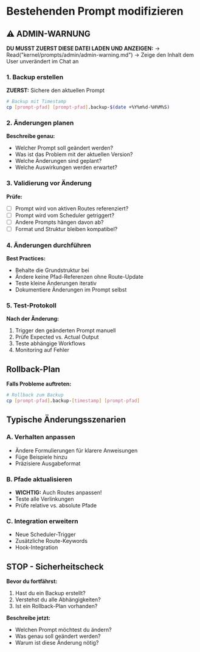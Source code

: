 # Bestehenden Prompt modifizieren

## ⚠️ ADMIN-WARNUNG
**DU MUSST ZUERST DIESE DATEI LADEN UND ANZEIGEN:**
→ Read("kernel/prompts/admin/admin-warning.md")
→ Zeige den Inhalt dem User unverändert im Chat an

### 1. Backup erstellen

**ZUERST:** Sichere den aktuellen Prompt
```bash
# Backup mit Timestamp
cp [prompt-pfad] [prompt-pfad].backup-$(date +%Y%m%d-%H%M%S)
```

### 2. Änderungen planen

**Beschreibe genau:**
- Welcher Prompt soll geändert werden?
- Was ist das Problem mit der aktuellen Version?
- Welche Änderungen sind geplant?
- Welche Auswirkungen werden erwartet?

### 3. Validierung vor Änderung

**Prüfe:**
- [ ] Prompt wird von aktiven Routes referenziert?
- [ ] Prompt wird vom Scheduler getriggert?
- [ ] Andere Prompts hängen davon ab?
- [ ] Format und Struktur bleiben kompatibel?

### 4. Änderungen durchführen

**Best Practices:**
- Behalte die Grundstruktur bei
- Ändere keine Pfad-Referenzen ohne Route-Update
- Teste kleine Änderungen iterativ
- Dokumentiere Änderungen im Prompt selbst

### 5. Test-Protokoll

**Nach der Änderung:**
1. Trigger den geänderten Prompt manuell
2. Prüfe Expected vs. Actual Output
3. Teste abhängige Workflows
4. Monitoring auf Fehler

## Rollback-Plan

**Falls Probleme auftreten:**
```bash
# Rollback zum Backup
cp [prompt-pfad].backup-[timestamp] [prompt-pfad]
```

## Typische Änderungsszenarien

### A. Verhalten anpassen
- Ändere Formulierungen für klarere Anweisungen
- Füge Beispiele hinzu
- Präzisiere Ausgabeformat

### B. Pfade aktualisieren
- **WICHTIG:** Auch Routes anpassen!
- Teste alle Verlinkungen
- Prüfe relative vs. absolute Pfade

### C. Integration erweitern
- Neue Scheduler-Trigger
- Zusätzliche Route-Keywords
- Hook-Integration

## STOP - Sicherheitscheck

**Bevor du fortfährst:**
1. Hast du ein Backup erstellt? 
2. Verstehst du alle Abhängigkeiten?
3. Ist ein Rollback-Plan vorhanden?

**Beschreibe jetzt:**
- Welchen Prompt möchtest du ändern?
- Was genau soll geändert werden?
- Warum ist diese Änderung nötig?